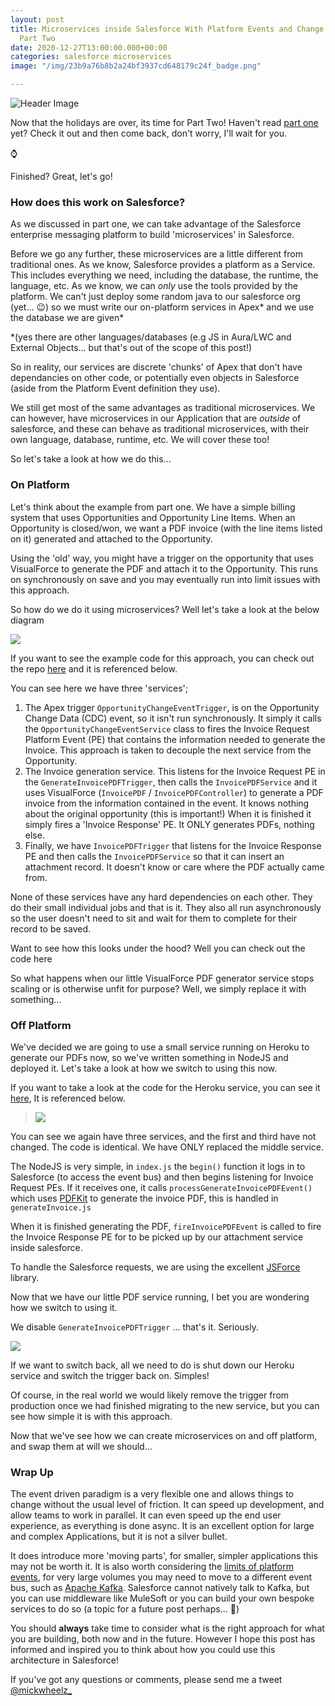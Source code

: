 ```yaml
---
layout: post
title: Microservices inside Salesforce With Platform Events and Change Data Capture,
  Part Two
date: 2020-12-27T13:00:00.000+00:00
categories: salesforce microservices
image: "/img/23b9a76b8b2a24bf3937cd648179c24f_badge.png"

---
```

![Header Image](/img/23b9a76b8b2a24bf3937cd648179c24f_badge.png)

Now that the holidays are over, its time for Part Two! Haven't read [part one](https://mickwheelz.net/salesforce/microservices/2020/12/12/microservices-on-salesforce.html "part one") yet? Check it out and then come back, don't worry, I'll wait for you.

⌚️

Finished? Great, let's go!

### How does this work on Salesforce?

As we discussed in part one, we can take advantage of the Salesforce enterprise messaging platform to build 'microservices' in Salesforce.

Before we go any further, these microservices are a little different from traditional ones. As we know, Salesforce provides a platform as a Service. This includes everything we need, including the database, the runtime, the language, etc. As we know, we can _only_ use the tools provided by the platform. We can't just deploy some random java to our salesforce org (yet... 😉) so we must write our on-platform services in Apex* and we use the database we are given*

\*(yes there are other languages/databases (e.g JS in Aura/LWC and External Objects... but that's out of the scope of this post!)

So in reality, our services are discrete 'chunks' of Apex that don't have dependancies on other code, or potentially even objects in Salesforce (aside from the Platform Event definition they use).

We still get most of the same advantages as traditional microservices. We can however, have microservices in our Application that are _outside_ of salesforce, and these can behave as traditional microservices, with their own language, database, runtime, etc. We will cover these too!

So let's take a look at how we do this...

### On Platform

Let's think about the example from part one. We have a simple billing system that uses Opportunities and Opportunity Line Items. When an Opportunity is closed/won, we want a PDF invoice (with the line items listed on it) generated and attached to the Opportunity.

Using the 'old' way, you might have a trigger on the opportunity that uses VisualForce to generate the PDF and attach it to the Opportunity. This runs on synchronously on save and you may eventually run into limit issues with this approach.

So how do we do it using microservices? Well let's take a look at the below diagram

![](/img/image12.png)

If you want to see the example code for this approach, you can check out the repo [here](https://github.com/mickwheelz/DF2019-Invoicing-Salesforce "here") and it is referenced below.

You can see here we have three 'services';

1. The Apex trigger `OpportunityChangeEventTrigger`, is on the Opportunity Change Data (CDC) event, so it isn't run synchronously. It simply it calls the   `OpportunityChangeEventService` class to fires the Invoice Request Platform Event (PE) that contains the information needed to generate the Invoice. This approach is taken to decouple the next service from the Opportunity.
2. The Invoice generation service. This listens for the Invoice Request PE in the `GenerateInvoicePDFTrigger`, then calls the `InvoicePDFService` and it uses VisualForce (`InvoicePDF` / `InvoicePDFController`) to generate a PDF invoice from the information contained in the event. It knows nothing about the original opportunity (this is important!) When it is finished it simply fires a 'Invoice Response' PE. It ONLY generates PDFs, nothing else.
3. Finally, we have `InvoicePDFTrigger` that listens for the Invoice Response PE and then calls the `InvoicePDFService` so that it can insert an attachment record. It doesn't know or care where the PDF actually came from.

None of these services have any hard dependencies on each other. They do their small individual jobs and that is it. They also all run asynchronously so the user doesn't need to sit and wait for them to complete for their record to be saved.

Want to see how this looks under the hood? Well you can check out the code here

So what happens when our little VisualForce PDF generator service stops scaling or is otherwise unfit for purpose? Well, we simply replace it with something...

### Off Platform

We've decided we are going to use a small service running on Heroku to generate our PDFs now, so we've written something in NodeJS and deployed it. Let's take a look at how we switch to using this now.

If you want to take a look at the code for the Heroku service, you can see it [here](https://github.com/mickwheelz/DF2019-Invoicing-Heroku "here"), It is referenced below.

> ![](/img/image11.png)

You can see we again have three services, and the first and third have not changed. The code is identical. We have ONLY replaced the middle service.

The NodeJS is very simple, in `index.js` the `begin()` function it logs in to Salesforce (to access the event bus) and then begins listening for Invoice Request PEs. If it receives  one, it calls `processGenerateInvoicePDFEvent()` which uses [PDFKit](https://pdfkit.org/ "PDFKit") to generate the invoice PDF, this is handled in `generateInvoice.js`

When it is finished generating the PDF, `fireInvoicePDFEvent` is called to fire the Invoice Response PE for to be picked up by our attachment service inside salesforce.

To handle the Salesforce requests, we are using the excellent [JSForce](https://jsforce.github.io/ "JSForce") library.

Now that we have our little PDF service running, I bet you are wondering how we switch to using it.

We disable `GenerateInvoicePDFTrigger` ... that's it. Seriously.

![](/img/screenshot-2020-12-27-at-11-57-43.png)

If we want to switch back, all we need to do is shut down our Heroku service and switch the trigger back on. Simples!

Of course, in the real world we would likely remove the trigger from production once we had finished migrating to the new service, but you can see how simple it is with this approach.

Now that we've see how we can create microservices on and off platform, and swap them at will we should...

### Wrap Up

The event driven paradigm is a very flexible one and allows things to change without the usual level of friction. It can speed up development, and allow teams to work in parallel. It can even speed up the end user experience, as everything is done async. It is an excellent option for large and complex Applications, but it is not a silver bullet.

It does introduce more 'moving parts', for smaller, simpler applications this may not be worth it. It is also worth considering the [limits of platform events](https://developer.salesforce.com/docs/atlas.en-us.platform_events.meta/platform_events/platform_events_api_considerations.htm), for very large volumes you may need to move to a different event bus, such as [Apache Kafka](https://kafka.apache.org/intro). Salesforce cannot natively talk to Kafka, but you can use middleware like MuleSoft or you can build your own bespoke services to do so (a topic for a future post perhaps... 🤔)

You should **always** take time to consider what is the right approach for what you are building, both now and in the future. However I hope this post has informed and inspired you to think about how you could use this architecture in Salesforce!

If you've got any questions or comments, please send me a tweet [@mickwheelz_](https://twitter.com/mickwheelz_)